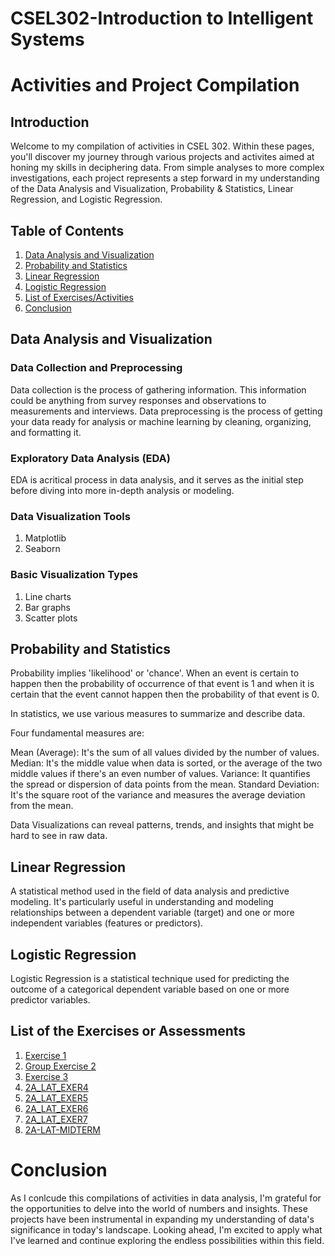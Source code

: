 # CSEL302-Introduction to Intelligent Systems

# Activities and Project Compilation

## Introduction

Welcome to my compilation of activities in CSEL 302. Within these pages, you'll discover my journey through various projects and activites aimed at honing my skills in deciphering data. From simple analyses to more complex investigations, each project represents a step forward in my understanding of the Data Analysis and Visualization, Probability & Statistics, Linear Regression, and Logistic Regression. 

## Table of Contents
1. [Data Analysis and Visualization](#data-analysis-and-visualization)
2. [Probability and Statistics](#probability-and-statistics)
3. [Linear Regression](#linear-regression)
4. [Logistic Regression](#logistic-regression)
5. [List of Exercises/Activities](#list-of-the-exercises-or-assessments)
6. [Conclusion](#conclusion)
   
##  Data Analysis and Visualization

### Data Collection and Preprocessing
Data collection is the process of gathering information. This information could be anything from survey responses and observations to measurements and interviews.
Data preprocessing is the process of getting your data ready for analysis or machine learning by cleaning, organizing, and formatting it.

### Exploratory Data Analysis (EDA)
EDA is acritical process in data analysis, and it serves as the initial step before diving into more in-depth analysis or modeling. 

### Data Visualization Tools
1. Matplotlib
2. Seaborn

### Basic Visualization Types
1. Line charts
2. Bar graphs
3. Scatter plots

## Probability and Statistics

Probability implies 'likelihood' or 'chance'. When an event is certain to happen then the probability of occurrence of that event is 1 and when it is certain that the event cannot happen then the probability of that event is 0.

In statistics, we use various measures to summarize and describe data. 

Four fundamental measures are:

Mean (Average): It's the sum of all values divided by the number of values.
Median: It's the middle value when data is sorted, or the average of the two middle values if there's an even number of values.
Variance: It quantifies the spread or dispersion of data points from the mean.
Standard Deviation: It's the square root of the variance and measures the average deviation from the mean.

Data Visualizations can reveal patterns, trends, and insights that might be hard to see in raw data.

## Linear Regression
A statistical method used in the field of data analysis and predictive modeling. It's particularly useful in understanding and modeling relationships between a dependent variable (target) and one or more independent variables (features or predictors). 

## Logistic Regression
Logistic Regression is a statistical technique used for predicting the outcome of a categorical dependent variable based on one or more predictor variables.

## List of the Exercises or Assessments

1. <a href="Exer-Lat/exer1.ipynb">Exercise 1</a>
2. <a href="Exer-Lat/BSCS2A_Group3.ipynb">Group Exercise 2</a>
3. <a href="Exer-Lat/exer3.ipynb">Exercise 3</a>
4. <a href="Exer-Lat/2A_LAT_EXER4.ipynb">2A_LAT_EXER4</a>
5. <a href="Exer-Lat/2A_LAT_EXER5.ipynb">2A_LAT_EXER5</a>
6. <a href="Exer-Lat/2A_LAT_EXER6.ipynb">2A_LAT_EXER6</a>
7. <a href="Exer-Lat/2A_LAT_EXER7.ipynb">2A_LAT_EXER7</a>
8. <a href="Exer-Lat/2A-LAT-MIDTERM.ipynb">2A-LAT-MIDTERM</a>

# Conclusion
As I conlcude this compilations of activities in data analysis, I'm grateful for the opportunities to delve into the world of numbers and insights. These projects have been instrumental in expanding my understanding of data's significance in today's landscape. Looking ahead, I'm excited to apply what I've learned and continue exploring the endless possibilities within this field.







